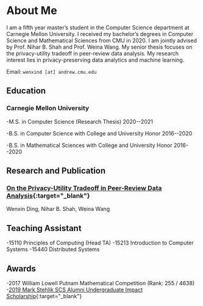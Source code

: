 # About Me

I am a fifth year master’s student in the Computer Science department at Carnegie Mellon University. I received my bachelor’s degrees in Computer Science and Mathematical Sciences from CMU in 2020. I am jointly advised by Prof. Nihar B. Shah and Prof. Weina Wang. My senior thesis focuses on the privacy-utility tradeoff in peer-review data analysis. My research interest lies in privacy-preserving data analytics and machine learning.



Email: `wenxind [at] andrew.cmu.edu`


## Education

### Carnegie Mellon University
-M.S. in Computer Science (Research Thesis) 2020--2021

-B.S. in Computer Science with College and University Honor 2016--2020

-B.S. in Mathematical Sciences with College and University Honor 2016--2020

## Research and Publication

### [On the Privacy-Utility Tradeoff in Peer-Review Data Analysis](https://arxiv.org/abs/2006.16385){:target="_blank"}
Wenxin Ding, Nihar B. Shah, Weina Wang

## Teaching Assistant

-15110 Principles of Computing (Head TA)
-15213 Introduction to Computer Systems
-15440 Distributed Systems

## Awards

-2017 William Lowell Putnam Mathematical Competition (Rank: 255 / 4638)
-[2019 Mark Stehlik SCS Alumni Undergraduate Impact Scholarship](https://www.scs.cmu.edu/news/ding-earns-2019-stehlik-scholarship){:target="_blank"}



